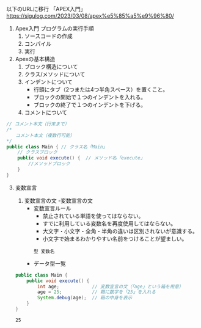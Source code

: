 以下のURLに移行
「APEX入門」
https://sigulog.com/2023/03/08/apex%e5%85%a5%e9%96%80/


1. Apex入門
    プログラムの実行手順
    1. ソースコードの作成
    2. コンパイル
    3. 実行
2. Apexの基本構造
    1. ブロック構造について
    2. クラス/メソッドについて
    4. インデントについて
        - 行頭にタブ（2つまたは4つ半角スペース）を置くこと。
        - ブロックの開始で１つのインデントを入れる。
        - ブロックの終了で１つのインデントを下げる。
    5. コメントについて
```Main.java
// コメント本文（行末まで）
/* 
　　コメント本文（複数行可能）
*/
public class Main { // クラス名「Main」 
    // クラスブロック
    public void execute() {  // メソッド名「execute」
        //メソッドブロック
    }
}
```
3. 変数宣言
    1. 変数宣言の文
    -変数宣言の文
        - 変数宣言ルール
            - 禁止されている単語を使ってはならない。
            - すでに利用している変数名を再度使用してはならない。
            - 大文字・小文字・全角・半角の違いは区別されないが意識する。
            - 小文字で始まるわかりやすい名前をつけることが望ましい。
            ```
            型 変数名
            ```
        - データ型一覧
        
    ```java:Main.java
    public class Main {
        public void execute() {
            int age;            // 変数宣言の文（「age」という箱を用意）
            age = 25;           // 箱に数字を「25」を入れる
            System.debug(age);  // 箱の中身を表示
        }
    }
    ```
    ```text:実行結果
    25
    ```